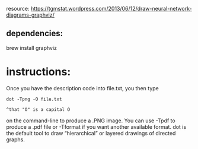resource: https://tgmstat.wordpress.com/2013/06/12/draw-neural-network-diagrams-graphviz/

## dependencies:

brew install graphviz

# instructions:

Once you have the description code into file.txt, you then type

```
dot -Tpng -O file.txt

^that "O" is a capital O
```

on the command-line to produce a .PNG image. You can use -Tpdf to produce a .pdf file or -Tformat if you want another available format. dot is the default tool to draw “hierarchical” or layered drawings of directed graphs.
